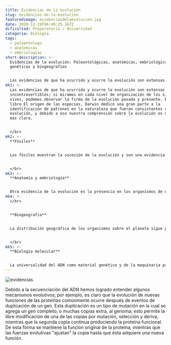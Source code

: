 ```yaml
---
title: Evidencias de la evolución
slug: evidencias-de-la-evolucion
featuredimage: evidenciasdelaevolucion.jpg
date: 2020-12-19T06:49:25.167Z
dificultad: Preparatoria / Universidad
categoria: Biología
tags:
  - paleantologo
  - anatomicas
  - embriologias
short-description: >-
  Evidencias de la evolución: Paleontológicas, anatómicas, embriológicas,
  genéticas y biogeografías 


  Las evidencias de que ha ocurrido y ocurre la evolución son extensas e incontrovertibles
mk1: >-
  Las evidencias de que ha ocurrido y ocurre la evolución son extensas e
  incontrovertibles; si miramos en cada nivel de organización de los sistemas
  vivos, podemos observar la firma de la evolución pasada y presente. En su
  libro El origen de las especies, Darwin dedicó una gran parte a la
  identificación de patrones en la naturaleza que fueran consistentes con la
  evolución, y debido a eso nuestra comprensión sobre la evolución es mayor y
  más clara.


  </br>
mk2: >-
  **Fósiles** 


  Los fósiles muestran la sucesión de la evolución y son una evidencia clara de que los organismos que vivieron en eras pasadas no son iguales a los que encontramos ahora. Los paleontólogos se encargan de estudiar los fósiles, determinan su edad y los categorizan para establecer cuáles organismos estaban relacionados entre sí. El registro fósil nos cuenta la historia de otras eras y la evolución de la forma con el paso de millones de años Se tienen registros fósiles detallados sobre la evolución de las ballenas y el caballo moderno; en Norteamérica el registro fósil de caballos es especialmente rico y en éste podemos encontrar muchos fósiles de transición que muestran una anatomía intermedia entre las formas primitivas y las formas más recientes. Los primeros registros fósiles del ancestro del caballo se remontan aproximadamente 55 millones de años; este ancestro de forma perruna dio origen a la primera especie parecida a un caballo, correspondiente al género Eohippus. Hace 55-42 millones de años. La serie de fósiles muestra el cambio en la anatomía como resultado de una sequía gradual que transformó el paisaje de una zona boscosa a una pradera. La sucesión de fósiles muestra cómo evolucionó la anatomía de dientes, patas y piernas en diferentes especies, del género Mesohippus que vivieron hace aproximadamente 40 a 30 millones de años, hacia formas que les permitía vivir en un hábitat de pastoreo, con adaptaciones para escapar de los depredadores. Especies que surgieron más tarde, como Hipparion, hace aproximadamente 23 a 2 millones de años, muestran un incremento en la talla. El registro fósil del linaje del caballo es evidencia de una serie de radiaciones adaptativas, que a la fecha se ven reducidas al género Equus, el cual tiene varias especies.


  </br>
mk3: >-
  **Anatomía y embriología** 


  Otra evidencia de la evolución es la presencia en los organismos de estructuras que comparten la misma forma básica; por ejemplo, los huesos de los apéndices en humanos, perros, aves y ballenas comparten la misma estructura general (Figure). Estas similitudes en los apéndices surgen desde su origen, a partir de un ancestro común; con el paso del tiempo la evolución en diferentes especies condujo a cambios en la forma y el tamaño de los huesos, aunque se mantuvo el diseño general, evidencia de que descienden de un ancestro común. Los científicos llaman a estas partes: estructuras homólogas; algunas de estas estructuras están presentes en ciertos organismos sin que tengan una función aparente, siendo partes residuales de un ancestro. Como ejemplo tenemos los huesos pélvicos de algunas serpientes, a pesar de que éstas carecen de piernas, estos huesos están presentes porque descienden de reptiles que tenían piernas; a estas estructuras sin función se les conoce como estructuras vestigiales. Las alas de las aves no voladoras son otro ejemplo de estructuras vestigiales, al igual que las hojas en algunos cactus, los huesos pélvicos en las ballenas y, los ojos de los animales ciegos que viven en las cavernas
mk4: >-
  </br>


  **Biogeografía** 


  La distribución geográfica de los organismos sobre el planeta sigue patrones que se explican por la conexión entre la evolución y el movimiento de las placas tectónicas a lo largo del tiempo geológico. Los grandes grupos que tienen una distribución mundial evolucionaron antes de que el supercontinente Pangea se separó, hace aproximadamente 200 millones de años. Los grupos que evolucionaron después del rompimiento de la Pangea se encuentran distribuidos únicamente en ciertas regiones del planeta, como la flora y la fauna única de los continentes septentrionales que se formaron a partir del supercontinente Laurasia, y los continentes meridionales que surgieron a partir del supercontinente Gondwana. La presencia de las angiospermas pertenecientes a la familia de las Proteaceae en Australia, el sur de África y América del sur, se debe a que esta familia de plantas se encontraba en el supercontinente Pangea antes de que éste se separara


  </br>
mk5: >-
  **Biología molecular** 


  La universalidad del ADN como material genético y de la maquinaria para su replicación y expresión, demuestran que todas las formas de vida poseen un ancestro común; y que al igual que las estructuras anatómicas, la estructura de las biomoléculas reflejan modificaciones que son producto de la evolución. La división fundamental de la vida en tres dominios se basa en diferencias estructurales mayores y en estructuras conservadas, como los componentes de los ribosomas y la estructura de las membranas celulares. En general, la relación entre los grupos de organismos se ve reflejada en la similitud de las secuencias de su ADN, de la misma forma que se esperaría por la diversificación de un ancestro común.
---
```



![evidencias ](/assets/evidencias.jpg "evidencias ")



Debido a la secuenciación del ADN hemos logrado entender algunos mecanismos evolutivos; por ejemplo, es claro que la evolución de nuevas funciones de las proteínas comúnmente ocurre después de eventos de duplicación de un gen. Esta duplicación es un tipo de mutación en la cual se agrega un gen completo, o muchas copias extra, al genoma; esto permite la libre modificación de una de las copias por mutación, selección y deriva, mientras que la segunda copia continua produciendo la proteína funcional. De esta forma se mantiene la función original de la proteína, mientras que las fuerzas evolutivas "ajustan" la copia hasta que ésta adquiere una nueva función.